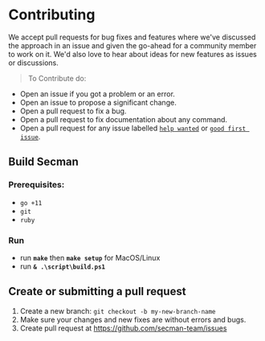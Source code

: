 # Contributing

We accept pull requests for bug fixes and features where we've discussed the approach in an issue and given the go-ahead for a community member to work on it.
We'd also love to hear about ideas for new features as issues or discussions.

> To Contribute do:

* Open an issue if you got a problem or an error.
* Open an issue to propose a significant change.
* Open a pull request to fix a bug.
* Open a pull request to fix documentation about any command.
* Open a pull request for any issue labelled [`help wanted`][hw] or [`good first issue`][gfi].

## Build Secman

### Prerequisites:
- `go +11`
- `git`
- `ruby`

### Run

* run **`make`** then **`make setup`** for MacOS/Linux
* run **`& .\script\build.ps1`**

## Create or submitting a pull request

1. Create a new branch: `git checkout -b my-new-branch-name`
2. Make sure your changes and new fixes are without errors and bugs.
3. Create pull request at https://github.com/secman-team/issues

[hw]: https://github.com/secman-team/secman/labels/help%20wanted
[gfi]: https://github.com/secman-team/secman/labels/good%20first%20issue
[code-of-conduct]: ./CODE-OF-CONDUCT.md

